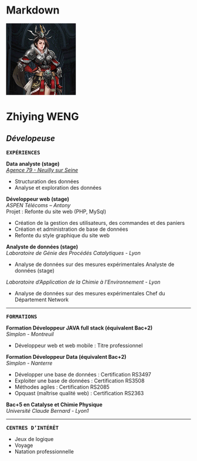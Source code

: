# Markdown  
![profil](img/profil.png)

# **Zhiying WENG**
## *Dévelopeuse*  

<kbd>**EXPÉRIENCES**</kbd> 
  
**Data analyste (stage)**  
[*Agence 79 - Neuilly sur Seine*][1]  

[1]: https://agence79.io/ 

- Structuration des données
- Analyse et exploration des données  

**Développeur web (stage)**  
*ASPEN Télécoms – Antony*   
Projet : Refonte du site web (PHP, MySql)
- Création de la gestion des utilisateurs, des commandes et des paniers
- Création et administration de base de données 
- Refonte du style graphique du site web  

**Analyste de données (stage)**   
*Laboratoire de Génie des Procédés Catalytiques - Lyon*
- Analyse de données sur des mesures expérimentales
Analyste de données (stage) 

*Laboratoire d’Application de la Chimie à l’Environnement - Lyon* 
- Analyse de données sur des mesures expérimentales
Chef du Département Network 
- - - -    
<kbd>**FORMATIONS**</kbd>  

**Formation Développeur JAVA full stack (équivalent Bac+2)**  
*Simplon - Montreuil* 
- Développeur web et web mobile : Titre professionnel  

**Formation Développeur Data (équivalent Bac+2)**  
*Simplon - Nanterre* 
- Développer une base de données : Certification RS3497
- Exploiter une base de données : Certification RS3508
- Méthodes agiles : Certification RS2085
- Opquast (maîtrise qualité web) : Certification RS2363  

**Bac+5 en Catalyse et Chimie Physique**  
*Université Claude Bernard - Lyon1*  
- - - 
  
<kbd>**CENTRES D’INTÉRÊT**</kbd>  

- Jeux de logique  
- Voyage  
- Natation professionnelle